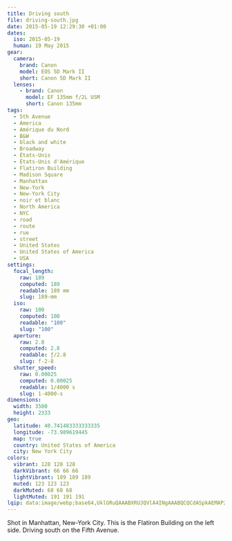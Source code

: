 ```yaml
---
title: Driving south
file: driving-south.jpg
date: 2015-05-19 12:29:30 +01:00
dates:
  iso: 2015-05-19
  human: 19 May 2015
gear:
  camera:
    brand: Canon
    model: EOS 5D Mark II
    short: Canon 5D Mark II
  lenses:
    - brand: Canon
      model: EF 135mm f/2L USM
      short: Canon 135mm
tags:
  - 5th Avenue
  - America
  - Amérique du Nord
  - B&W
  - black and white
  - Broadway
  - États-Unis
  - États-Unis d'Amérique
  - Flatiron Building
  - Madison Square
  - Manhattan
  - New-York
  - New-York City
  - noir et blanc
  - North America
  - NYC
  - road
  - route
  - rue
  - street
  - United States
  - United States of America
  - USA
settings:
  focal_length:
    raw: 189
    computed: 189
    readable: 189 mm
    slug: 189-mm
  iso:
    raw: 100
    computed: 100
    readable: "100"
    slug: "100"
  aperture:
    raw: 2.8
    computed: 2.8
    readable: ƒ/2.8
    slug: f-2-8
  shutter_speed:
    raw: 0.00025
    computed: 0.00025
    readable: 1/4000 s
    slug: 1-4000-s
dimensions:
  width: 3500
  height: 2333
geo:
  latitude: 40.741483333333335
  longitude: -73.989619445
  map: true
  country: United States of America
  city: New York City
colors:
  vibrant: 128 128 128
  darkVibrant: 66 66 66
  lightVibrant: 189 189 189
  muted: 123 123 123
  darkMuted: 68 68 68
  lightMuted: 191 191 191
lqip: data:image/webp;base64,UklGRuQAAABXRUJQVlA4INgAAABQCQCdASpkAEMAP22iwFi0rKelMVobApAtiWltxQBPZK2DFGRGBvX/ytaBv9ZKwDSTXxsuyzdsKUWQNYm2QscI64/8iOSgwGOmnNPXz3GAl3bgAAD+6vPgE6QBW8p4UtwrveWHg4mLT9K7HEFK4I52geUrysR47kPwROruUlJI6nR1U1VREaq3UjPvrL/k96CrGXFtypXsltrjuAAE89MVVntL2+RThnnOISqehBk4LBPh6wzdpxk1KzduhUi+JVg8JTAgJbVWtLBwjCHOmEAUTVvY6FwAAAA=
---
```


Shot in Manhattan, New-York City. This is the Flatiron Building on the left side. Driving south on the Fifth Avenue.
